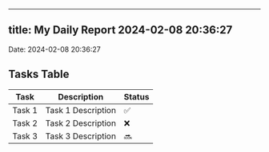
---
title: My Daily Report 2024-02-08 20:36:27
---

Date: 2024-02-08 20:36:27

## Tasks Table

| Task | Description | Status |
|------|-------------|--------|
| Task 1 | Task 1 Description | ✅ |
| Task 2 | Task 2 Description | ❌ |
| Task 3 | Task 3 Description | 🔜 |
